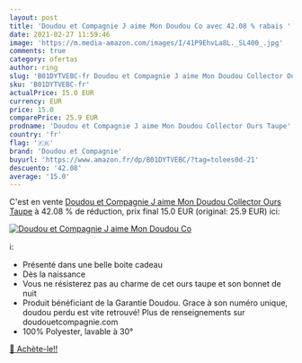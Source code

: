 ```yaml
---
layout: post
title: 'Doudou et Compagnie J aime Mon Doudou Co avec 42.08 % rabais '
date: 2021-02-27 11:59:46
image: 'https://m.media-amazon.com/images/I/41P9EhvLa8L._SL400_.jpg'
comments: true
category: ofertas
author: ring
slug: 'B01DYTVEBC-fr Doudou et Compagnie J aime Mon Doudou Collector Ours Taupe'
sku: 'B01DYTVEBC-fr'
actualPrice: 15.0 EUR
currency: EUR
price: 15.0
comparePrice: 25.9 EUR
prodname: 'Doudou et Compagnie J aime Mon Doudou Collector Ours Taupe'
country: 'fr'
flag: '🇫🇷'
brand: 'Doudou et Compagnie'
buyurl: 'https://www.amazon.fr/dp/B01DYTVEBC/?tag=tolees0d-21'
descuento: '42.08'
average: '15.0'
---
```


C'est en vente [Doudou et Compagnie J aime Mon Doudou Collector Ours Taupe](https://www.amazon.fr/dp/B01DYTVEBC/?tag=tolees0d-21)  à  42.08 % de réduction, prix final  15.0 EUR (original: 25.9 EUR) ici:

[![Doudou et Compagnie J aime Mon Doudou Co](https://m.media-amazon.com/images/I/41P9EhvLa8L._SL400_.jpg)](https://www.amazon.fr/dp/B01DYTVEBC/?tag=tolees0d-21)

ℹ️:

- Présenté dans une belle boite cadeau
- Dès la naissance
- Vous ne résisterez pas au charme de cet ours taupe et son bonnet de nuit
- Produit bénéficiant de la Garantie Doudou. Grace à son numéro unique, doudou perdu est vite retrouvé! Plus de renseignements sur doudouetcompagnie.com
- 100% Polyester, lavable à 30°

[🛒 Achète-le!!](https://www.amazon.fr/dp/B01DYTVEBC/?tag=tolees0d-21)
